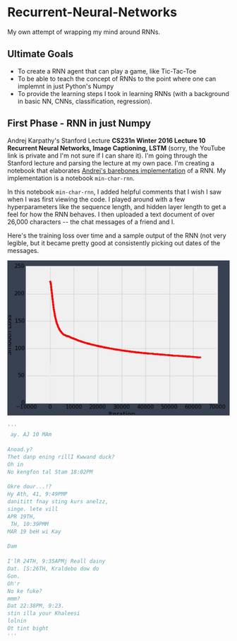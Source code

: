 # Recurrent-Neural-Networks
My own attempt of wrapping my mind around RNNs.

## Ultimate Goals
* To create a RNN agent that can play a game, like Tic-Tac-Toe
* To be able to teach the concept of RNNs to the point where one can implemnt in just Python's Numpy
* To provide the learning steps I took in learning RNNs (with a background in basic NN, CNNs, classification, regression).

## First Phase - RNN in just Numpy
Andrej Karpathy's Stanford Lecture **CS231n Winter 2016 Lecture 10 Recurrent Neural Networks, Image Captioning, LSTM** (sorry, the YouTube link is private and I'm not sure if I can share it).
I'm going through the Stanford lecture and parsing the lecture at my own pace. I'm creating a notebook that elaborates [Andrej's barebones implementation](https://gist.github.com/karpathy/d4dee566867f8291f086) of a RNN. My implementation is a notebook `min-char-rnn`.

In this notebook `min-char-rnn`, I added helpful comments that I wish I saw when I was first viewing the code. I played around with a few hyperparameters like the sequence length, and hidden layer length to get a feel for how the RNN behaves. I then uploaded a text document of over 26,000 characters -- the chat messages of a friend and I.

Here's the training loss over time and a sample output of the RNN (not very legible, but it became pretty good at consistently picking out dates of the messages.

![loss-graph](https://github.com/JLee21/Recurrent-Neural-Networks/blob/master/img/loss-graph.JPG)

```python
'''
 ay. AJ 10 MAm

Anoad.y?
Thet danp ening rillI Kwwand duck?
Oh in
No kengfon tal Stam 18:02PM

Okre dour...!?
Hy Ath, 41, 9:49PMP
danititt fnay sting kurs anelzz,
singe. lete vill
APR 19TH, 
 TH, 10:39PMM
MAR 19 beH wi Kay

Dam

I'lR 24TH, 9:35APMj Reall dainy
Dat. [S:26TH, Kraldebo dow do
Gon.
Oh'r
No ke fuke?
mmm?
Dat 22:38PM, 9:23.
stin illa your Khaleesi
lolnin
Ot tint bight
'''
```
